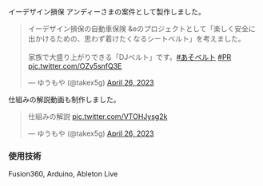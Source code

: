 イーデザイン損保 アンディーさまの案件として製作しました。

<blockquote class="twitter-tweet"><p lang="ja" dir="ltr">イーデザイン損保の自動車保険 &amp;eのプロジェクトとして「楽しく安全に出かけるための、思わず着けたくなるシートベルト」を考えました。<br><br>家族で大盛り上がりできる「DJベルト」です。<a href="https://twitter.com/hashtag/%E3%81%82%E3%81%9D%E3%83%99%E3%83%AB%E3%83%88?src=hash&amp;ref_src=twsrc%5Etfw">#あそベルト</a> <a href="https://twitter.com/hashtag/PR?src=hash&amp;ref_src=twsrc%5Etfw">#PR</a> <a href="https://t.co/OZv5snfQ3E">pic.twitter.com/OZv5snfQ3E</a></p>&mdash; ゆうもや (@takex5g) <a href="https://twitter.com/takex5g/status/1651153017851510786?ref_src=twsrc%5Etfw">April 26, 2023</a></blockquote> <script async src="https://platform.twitter.com/widgets.js" charset="utf-8"></script>

仕組みの解説動画も制作しました。
<blockquote class="twitter-tweet"><p lang="ja" dir="ltr">仕組みの解説 <a href="https://t.co/VTOHJysg2k">pic.twitter.com/VTOHJysg2k</a></p>&mdash; ゆうもや (@takex5g) <a href="https://twitter.com/takex5g/status/1651153923380752385?ref_src=twsrc%5Etfw">April 26, 2023</a></blockquote> <script async src="https://platform.twitter.com/widgets.js" charset="utf-8"></script>


### 使用技術
Fusion360, Arduino, Ableton Live